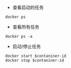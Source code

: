 + 查看启动的任务

```shell
docker ps
```

+ 查看所有任务

```shell
docker ps -a
```

+ 启动/停止任务

```shell
docker start $contaniner-id
docker stop $contaniner-id
```

